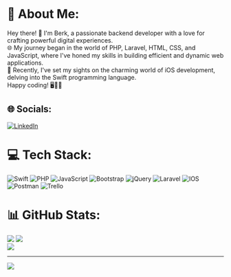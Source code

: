 # 💫 About Me:
Hey there! 👋 I'm Berk, a passionate backend developer with a love for crafting powerful digital experiences.<br>
🌐 My journey began in the world of PHP, Laravel, HTML, CSS, and JavaScript, where I've honed my skills in building efficient and dynamic web applications.<br>
📱 Recently, I've set my sights on the charming world of iOS development, delving into the Swift programming language.<br>Happy coding! 🖥️📱✨


## 🌐 Socials:
[![LinkedIn](https://img.shields.io/badge/LinkedIn-%230077B5.svg?logo=linkedin&logoColor=white)](https://linkedin.com/in/berkgulsen) 

# 💻 Tech Stack:
![Swift](https://img.shields.io/badge/swift-F54A2A?style=for-the-badge&logo=swift&logoColor=white) 
![PHP](https://img.shields.io/badge/php-%23777BB4.svg?style=for-the-badge&logo=php&logoColor=white) 
![JavaScript](https://img.shields.io/badge/javascript-%23323330.svg?style=for-the-badge&logo=javascript&logoColor=%23F7DF1E) 
![Bootstrap](https://img.shields.io/badge/bootstrap-%23563D7C.svg?style=for-the-badge&logo=bootstrap&logoColor=white) 
![jQuery](https://img.shields.io/badge/jquery-%230769AD.svg?style=for-the-badge&logo=jquery&logoColor=white) 
![Laravel](https://img.shields.io/badge/laravel-%23FF2D20.svg?style=for-the-badge&logo=laravel&logoColor=white) 
![IOS](https://img.shields.io/badge/IOS-%2320232a.svg?style=for-the-badge&logo=apple&logoColor=white) 
![Postman](https://img.shields.io/badge/Postman-FF6C37?style=for-the-badge&logo=postman&logoColor=white) 
![Trello](https://img.shields.io/badge/Trello-%23026AA7.svg?style=for-the-badge&logo=Trello&logoColor=white)
# 📊 GitHub Stats:
![](https://github-readme-stats.vercel.app/api?username=berkgulsen&theme=default&hide_border=false&include_all_commits=false&count_private=true)
![](https://github-readme-streak-stats.herokuapp.com/?user=berkgulsen&theme=default&hide_border=false)<br/>
![](https://github-readme-stats.vercel.app/api/top-langs/?username=berkgulsen&theme=default&hide_border=false&include_all_commits=false&count_private=true&layout=compact)

---
[![](https://visitcount.itsvg.in/api?id=berkgulsen&icon=0&color=0)](https://visitcount.itsvg.in)

<!-- Proudly created with GPRM ( https://gprm.itsvg.in ) -->
